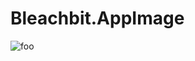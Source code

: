 # Bleachbit.AppImage

![foo](https://github.com/nx-appbuild-hub/Bleachbit.AppImage//actions/workflows/makefile.yml/badge.svg)
